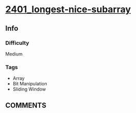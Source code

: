 # [2401_longest-nice-subarray](https://leetcode.com/problems/longest-nice-subarray)

## Info

### Difficulty

Medium

### Tags

- Array
- Bit Manipulation
- Sliding Window

## __COMMENTS__

>